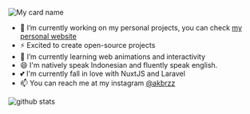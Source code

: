 ![My card name](https://cardivo.vercel.app/api?name=Ahmad%20Saugi&description=A%20Passionate%20Developer&image=https://avatars.githubusercontent.com/u/45036724?v=4&backgroundColor=%23293B5F&instagram=asawgi&linkedin=Ahmad%20Saugi&github=zuramai&twitter=asawgi&pattern=topography&colorPattern=%2347597E&fontColor=%23ddd&iconColor=%23fff&opacity=0.3)

- 🔭 I’m currently working on my personal projects, you can check <a href="http://muhakbar.com">my personal website</a>
- ⚡ Excited to create open-source projects
- 🌱 I’m currently learning web animations and interactivity
- 😄 I'm natively speak Indonesian and fluently speak english.
- 💕 I'm currently fall in love with NuxtJS and Laravel
- 📫 You can reach me at my instagram [@akbrzz](https://instagram.com/akbrzz)

![github stats](https://github-readme-stats.vercel.app/api?username=muhammadakbarid&show_icons=true)
